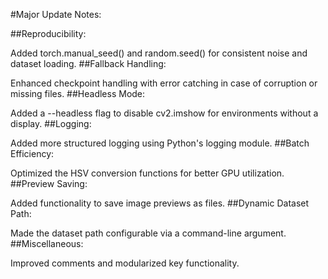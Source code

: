 #Major Update Notes:

##Reproducibility:

Added torch.manual_seed() and random.seed() for consistent noise and dataset loading.
##Fallback Handling:

Enhanced checkpoint handling with error catching in case of corruption or missing files.
##Headless Mode:

Added a --headless flag to disable cv2.imshow for environments without a display.
##Logging:

Added more structured logging using Python's logging module.
##Batch Efficiency:

Optimized the HSV conversion functions for better GPU utilization.
##Preview Saving:

Added functionality to save image previews as files.
##Dynamic Dataset Path:

Made the dataset path configurable via a command-line argument.
##Miscellaneous:

Improved comments and modularized key functionality.
